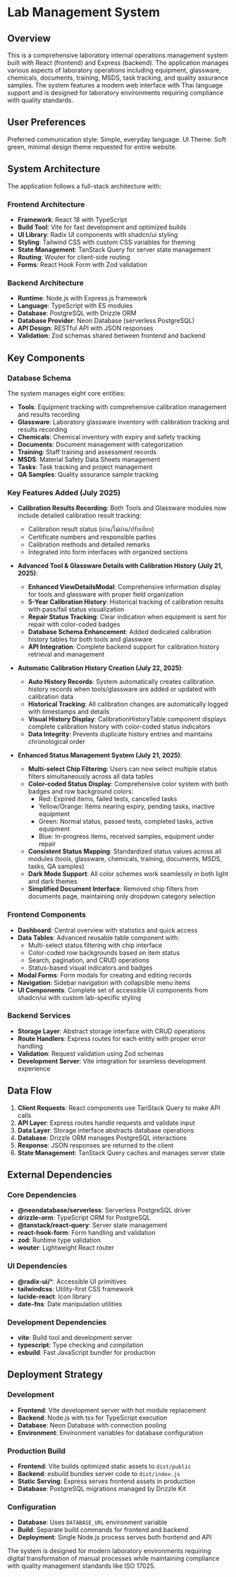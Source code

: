 # Lab Management System

## Overview

This is a comprehensive laboratory internal operations management system built with React (frontend) and Express (backend). The application manages various aspects of laboratory operations including equipment, glassware, chemicals, documents, training, MSDS, task tracking, and quality assurance samples. The system features a modern web interface with Thai language support and is designed for laboratory environments requiring compliance with quality standards.

## User Preferences

Preferred communication style: Simple, everyday language.
UI Theme: Soft green, minimal design theme requested for entire website.

## System Architecture

The application follows a full-stack architecture with:

### Frontend Architecture
- **Framework**: React 18 with TypeScript
- **Build Tool**: Vite for fast development and optimized builds
- **UI Library**: Radix UI components with shadcn/ui styling
- **Styling**: Tailwind CSS with custom CSS variables for theming
- **State Management**: TanStack Query for server state management
- **Routing**: Wouter for client-side routing
- **Forms**: React Hook Form with Zod validation

### Backend Architecture
- **Runtime**: Node.js with Express.js framework
- **Language**: TypeScript with ES modules
- **Database**: PostgreSQL with Drizzle ORM
- **Database Provider**: Neon Database (serverless PostgreSQL)
- **API Design**: RESTful API with JSON responses
- **Validation**: Zod schemas shared between frontend and backend

## Key Components

### Database Schema
The system manages eight core entities:
- **Tools**: Equipment tracking with comprehensive calibration management and results recording
- **Glassware**: Laboratory glassware inventory with calibration tracking and results recording
- **Chemicals**: Chemical inventory with expiry and safety tracking
- **Documents**: Document management with categorization
- **Training**: Staff training and assessment records
- **MSDS**: Material Safety Data Sheets management
- **Tasks**: Task tracking and project management
- **QA Samples**: Quality assurance sample tracking

### Key Features Added (July 2025)
- **Calibration Results Recording**: Both Tools and Glassware modules now include detailed calibration result tracking:
  - Calibration result status (ผ่าน/ไม่ผ่าน/ปรับเทียบ)
  - Certificate numbers and responsible parties
  - Calibration methods and detailed remarks
  - Integrated into form interfaces with organized sections

- **Advanced Tool & Glassware Details with Calibration History (July 21, 2025)**:
  - **Enhanced ViewDetailsModal**: Comprehensive information display for tools and glassware with proper field organization
  - **5-Year Calibration History**: Historical tracking of calibration results with pass/fail status visualization
  - **Repair Status Tracking**: Clear indication when equipment is sent for repair with color-coded badges
  - **Database Schema Enhancement**: Added dedicated calibration history tables for both tools and glassware
  - **API Integration**: Complete backend support for calibration history retrieval and management

- **Automatic Calibration History Creation (July 22, 2025)**:
  - **Auto History Records**: System automatically creates calibration history records when tools/glassware are added or updated with calibration data
  - **Historical Tracking**: All calibration changes are automatically logged with timestamps and details
  - **Visual History Display**: CalibrationHistoryTable component displays complete calibration history with color-coded status indicators
  - **Data Integrity**: Prevents duplicate history entries and maintains chronological order

- **Enhanced Status Management System (July 21, 2025)**:
  - **Multi-select Chip Filtering**: Users can now select multiple status filters simultaneously across all data tables
  - **Color-coded Status Display**: Comprehensive color system with both badges and row background colors:
    - Red: Expired items, failed tests, cancelled tasks
    - Yellow/Orange: Items nearing expiry, pending tasks, inactive equipment
    - Green: Normal status, passed tests, completed tasks, active equipment
    - Blue: In-progress items, received samples, equipment under repair
  - **Consistent Status Mapping**: Standardized status values across all modules (tools, glassware, chemicals, training, documents, MSDS, tasks, QA samples)
  - **Dark Mode Support**: All color schemes work seamlessly in both light and dark themes
  - **Simplified Document Interface**: Removed chip filters from documents page, maintaining only dropdown category selection

### Frontend Components
- **Dashboard**: Central overview with statistics and quick access
- **Data Tables**: Advanced reusable table component with:
  - Multi-select status filtering with chip interface
  - Color-coded row backgrounds based on item status
  - Search, pagination, and CRUD operations
  - Status-based visual indicators and badges
- **Modal Forms**: Form modals for creating and editing records
- **Navigation**: Sidebar navigation with collapsible menu items
- **UI Components**: Complete set of accessible UI components from shadcn/ui with custom lab-specific styling

### Backend Services
- **Storage Layer**: Abstract storage interface with CRUD operations
- **Route Handlers**: Express routes for each entity with proper error handling
- **Validation**: Request validation using Zod schemas
- **Development Server**: Vite integration for seamless development experience

## Data Flow

1. **Client Requests**: React components use TanStack Query to make API calls
2. **API Layer**: Express routes handle requests and validate input
3. **Data Layer**: Storage interface abstracts database operations
4. **Database**: Drizzle ORM manages PostgreSQL interactions
5. **Response**: JSON responses are returned to the client
6. **State Management**: TanStack Query caches and manages server state

## External Dependencies

### Core Dependencies
- **@neondatabase/serverless**: Serverless PostgreSQL driver
- **drizzle-orm**: TypeScript ORM for PostgreSQL
- **@tanstack/react-query**: Server state management
- **react-hook-form**: Form handling and validation
- **zod**: Runtime type validation
- **wouter**: Lightweight React router

### UI Dependencies
- **@radix-ui/***: Accessible UI primitives
- **tailwindcss**: Utility-first CSS framework
- **lucide-react**: Icon library
- **date-fns**: Date manipulation utilities

### Development Dependencies
- **vite**: Build tool and development server
- **typescript**: Type checking and compilation
- **esbuild**: Fast JavaScript bundler for production

## Deployment Strategy

### Development
- **Frontend**: Vite development server with hot module replacement
- **Backend**: Node.js with tsx for TypeScript execution
- **Database**: Neon Database with connection pooling
- **Environment**: Environment variables for database configuration

### Production Build
- **Frontend**: Vite builds optimized static assets to `dist/public`
- **Backend**: esbuild bundles server code to `dist/index.js`
- **Static Serving**: Express serves frontend assets in production
- **Database**: PostgreSQL migrations managed by Drizzle Kit

### Configuration
- **Database**: Uses `DATABASE_URL` environment variable
- **Build**: Separate build commands for frontend and backend
- **Deployment**: Single Node.js process serves both frontend and API

The system is designed for modern laboratory environments requiring digital transformation of manual processes while maintaining compliance with quality management standards like ISO 17025.